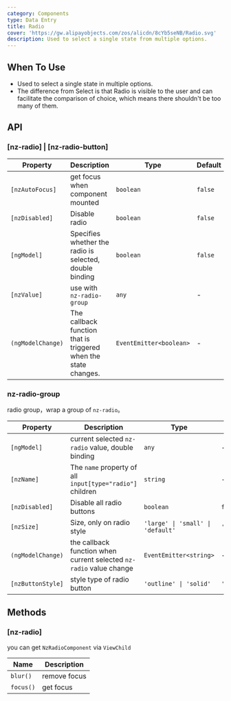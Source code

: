 ```yaml
---
category: Components
type: Data Entry
title: Radio
cover: 'https://gw.alipayobjects.com/zos/alicdn/8cYb5seNB/Radio.svg'
description: Used to select a single state from multiple options.
---
```



## When To Use

- Used to select a single state in multiple options.
- The difference from Select is that Radio is visible to the user and can facilitate the comparison of choice, which means there shouldn't be too many of them.


## API

### [nz-radio] | [nz-radio-button]

| Property          | Description                                                     | Type                    | Default |
| ----------------- | --------------------------------------------------------------- | ----------------------- | ------- |
| `[nzAutoFocus]`   | get focus when component mounted                                | `boolean`               | `false` |
| `[nzDisabled]`    | Disable radio                                                   | `boolean`               | `false` |
| `[ngModel]`       | Specifies whether the radio is selected, double binding         | `boolean`               | `false` |
| `[nzValue]`       | use with `nz-radio-group`                                       | `any`                   | -       |
| `(ngModelChange)` | The callback function that is triggered when the state changes. | `EventEmitter<boolean>` | -       |

### nz-radio-group

radio group，wrap a group of `nz-radio`。

| Property          | Description                                                         | Type                              | Default     |
|-------------------|---------------------------------------------------------------------|-----------------------------------|-------------|
| `[ngModel]`       | current selected `nz-radio` value, double binding                   | `any`                             | -           |
| `[nzName]`        | The `name` property of all `input[type="radio"]` children           | `string`                          | -           |
| `[nzDisabled]`    | Disable all radio buttons                                           | `boolean`                         | `false`     |
| `[nzSize]`        | Size, only on radio style                                           | `'large' \| 'small' \| 'default'` | `'default'` |
| `(ngModelChange)` | the callback function when current selected `nz-radio` value change | `EventEmitter<string>`            | -           |
| `[nzButtonStyle]` | style type of radio button                                          | `'outline' \| 'solid'`            | `'outline'` |

## Methods

### [nz-radio]

you can get `NzRadioComponent` via `ViewChild`

| Name    | Description  |
| ------- | ------------ |
| `blur()`  | remove focus |
| `focus()` | get focus    |
